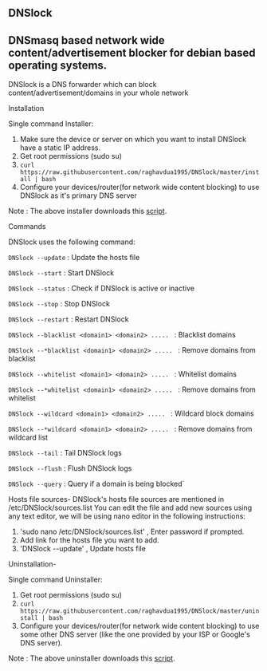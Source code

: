 DNSlock
----------

DNSmasq based network wide content/advertisement blocker for debian based operating systems.
----------
DNSlock is a DNS forwarder which can block content/advertisement/domains in your whole network

Installation

Single command Installer:
1) Make sure the device or server on which you want to install DNSlock have a static IP address.
2) Get root permissions (sudo su)
3) `curl https://raw.githubusercontent.com/raghavdua1995/DNSlock/master/install | bash`
4) Configure your devices/router(for network wide content blocking) to use DNSlock as it's primary DNS server

Note : The above installer downloads this [script](https://github.com/raghavdua1995/DNSlock/blob/master/install).

Commands

DNSlock uses the following command: 

`DNSlock --update` : Update the hosts file 

`DNSlock --start` : Start DNSlock

`DNSlock --status` : Check if DNSlock is active or inactive

`DNSlock --stop` : Stop DNSlock

`DNSlock --restart` : Restart DNSlock

`DNSlock --blacklist <domain1> <domain2> ..... ` : Blacklist domains 

`DNSlock --*blacklist <domain1> <domain2> ..... ` : Remove domains from blacklist

`DNSlock --whitelist <domain1> <domain2> ..... ` : Whitelist domains

`DNSlock --*whitelist <domain1> <domain2> ..... ` : Remove domains from whitelist

`DNSlock --wildcard <domain1> <domain2> ..... ` : Wildcard block domains

`DNSlock --*wildcard <domain1> <domain2> ..... ` : Remove domains from wildcard list

`DNSlock --tail` : Tail DNSlock logs

`DNSlock --flush` : Flush DNSlock logs

`DNSlock --query` : Query if a domain is being blocked`

Hosts file sources-
DNSlock's hosts file sources are mentioned in /etc/DNSlock/sources.list
You can edit the file and add new sources using any text editor, we will be using nano editor in the following instructions:

1) 'sudo nano /etc/DNSlock/sources.list' , Enter password if prompted.
2) Add link for the hosts file you want to add.
3) 'DNSlock --update' , Update hosts file

Uninstallation-

Single command Uninstaller:
1) Get root permissions (sudo su)
2) `curl https://raw.githubusercontent.com/raghavdua1995/DNSlock/master/uninstall | bash`
3) Configure your devices/router(for network wide content blocking) to use some other DNS server (like the one provided by your ISP or Google's DNS server).

Note : The above uninstaller downloads this [script](https://github.com/raghavdua1995/DNSlock/blob/master/uninstall).
